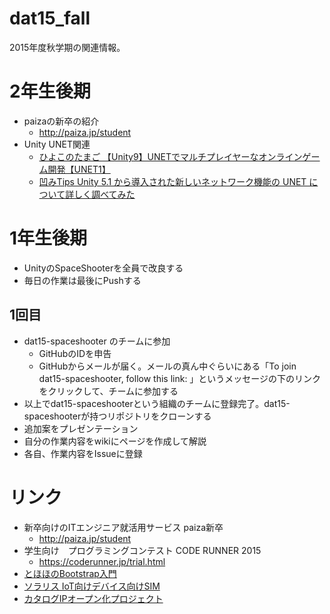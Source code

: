 # dat15_fall
2015年度秋学期の関連情報。

# 2年生後期
- paizaの新卒の紹介
    - http://paiza.jp/student
- Unity UNET関連
    - [ひよこのたまご 【Unity9】UNETでマルチプレイヤーなオンラインゲーム開発【UNET1】](http://hiyotama.hatenablog.com/entry/2015/07/06/153000)
    - [凹みTips Unity 5.1 から導入された新しいネットワーク機能の UNET について詳しく調べてみた](http://tips.hecomi.com/entry/2015/08/14/220030)

# 1年生後期
- UnityのSpaceShooterを全員で改良する
- 毎日の作業は最後にPushする

## 1回目
- dat15-spaceshooter のチームに参加
    - GitHubのIDを申告
    - GitHubからメールが届く。メールの真ん中ぐらいにある「To join dat15-spaceshooter, follow this link: 」というメッセージの下のリンクをクリックして、チームに参加する
- 以上でdat15-spaceshooterという組織のチームに登録完了。dat15-spaceshooterが持つリポジトリをクローンする
- 追加案をプレゼンテーション
- 自分の作業内容をwikiにページを作成して解説
- 各自、作業内容をIssueに登録

# リンク
- 新卒向けのITエンジニア就活用サービス paiza新卒
    - http://paiza.jp/student
- 学生向け　プログラミングコンテスト CODE RUNNER 2015  
    - https://coderunner.jp/trial.html
- [とほほのBootstrap入門](http://www.tohoho-web.com/ex/bootstrap.html)
- [ソラリス IoT向けデバイス向けSIM](https://soracom.jp/)
- [カタログIPオープン化プロジェクト](http://open.channel.or.jp/)

